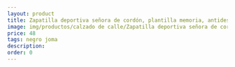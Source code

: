 ```yaml
---
layout: product
title: Zapatilla deportiva señora de cordón, plantilla memoria, antideslizante 
image: img/productos/calzado de calle/Zapatilla deportiva señora de cordón, plantilla memoria, antideslizante =48=negro joma.webp
price: 48
tags: negro joma
description: 
order: 0
---
```

